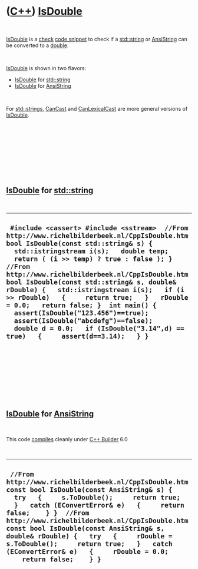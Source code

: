 
 

 

 

 

 

([C++](Cpp.md)) [IsDouble](CppIsDouble.md)
============================================

 

[IsDouble](CppIsDouble.md) is a [check](CppCheck.md) [code
snippet](CppCodeSnippets.md) to check if a [std::string](CppString.md)
or [AnsiString](CppAnsiString.md) can be converted to a
[double](CppDouble.md).

 

[IsDouble](CppIsDouble.md) is shown in two flavors:

-   [IsDouble](CppIsDouble.md) for [std::string](CppString.md)
-   [IsDouble](CppIsDouble.md) for [AnsiString](CppAnsiString.md)

 

For [std::strings](CppString.md), [CanCast](CppCanCast.md) and
[CanLexicalCast](CppCanLexicalCast.md) are more general versions of
[IsDouble](CppIsDouble.md).

 

 

 

 

 

[IsDouble](CppIsDouble.md) for [std::string](CppString.md)
------------------------------------------------------------

 

  ----------------------------------------------------------------------------------------------------------------------------------------------------------------------------------------------------------------------------------------------------------------------------------------------------------------------------------------------------------------------------------------------------------------------------------------------------------------------------------------------------------------------------------------------------------------------------------------------------------------------------------
  ` #include <cassert> #include <sstream>  //From http://www.richelbilderbeek.nl/CppIsDouble.htm bool IsDouble(const std::string& s) {   std::istringstream i(s);   double temp;   return ( (i >> temp) ? true : false ); }  //From http://www.richelbilderbeek.nl/CppIsDouble.htm bool IsDouble(const std::string& s, double& rDouble) {   std::istringstream i(s);   if (i >> rDouble)   {     return true;   }   rDouble = 0.0;   return false; }  int main() {   assert(IsDouble("123.456")==true);   assert(IsDouble("abcdefg")==false);    double d = 0.0;   if (IsDouble("3.14",d) == true)   {     assert(d==3.14);   } }`
  ----------------------------------------------------------------------------------------------------------------------------------------------------------------------------------------------------------------------------------------------------------------------------------------------------------------------------------------------------------------------------------------------------------------------------------------------------------------------------------------------------------------------------------------------------------------------------------------------------------------------------------

 

 

 

 

 

[IsDouble](CppIsDouble.md) for [AnsiString](CppAnsiString.md)
---------------------------------------------------------------

 

This code [compiles](CppCompile.md) cleanly under [C++
Builder](CppBuilder.md) 6.0

 

  -----------------------------------------------------------------------------------------------------------------------------------------------------------------------------------------------------------------------------------------------------------------------------------------------------------------------------------------------------------------------------------------------------------------------------------------------------------------------
  ` //From http://www.richelbilderbeek.nl/CppIsDouble.htm const bool IsDouble(const AnsiString& s) {   try   {     s.ToDouble();     return true;   }   catch (EConvertError& e)   {     return false;    } }  //From http://www.richelbilderbeek.nl/CppIsDouble.htm const bool IsDouble(const AnsiString& s, double& rDouble) {   try   {     rDouble = s.ToDouble();     return true;   }   catch (EConvertError& e)   {     rDouble = 0.0;     return false;    } }`
  -----------------------------------------------------------------------------------------------------------------------------------------------------------------------------------------------------------------------------------------------------------------------------------------------------------------------------------------------------------------------------------------------------------------------------------------------------------------------

 

 

 

 

 

 

